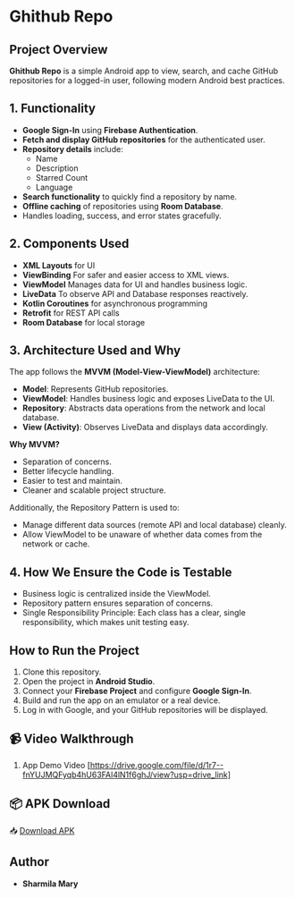 # Ghithub Repo

## Project Overview

**Ghithub Repo** is a simple Android app to view, search, and cache GitHub repositories for a logged-in user, following modern Android best practices.

## 1. Functionality

- **Google Sign-In** using **Firebase Authentication**.
- **Fetch and display GitHub repositories** for the authenticated user.
- **Repository details** include:
  - Name
  - Description
  - Starred Count
  - Language 
- **Search functionality** to quickly find a repository by name.
- **Offline caching** of repositories using **Room Database**.
- Handles loading, success, and error states gracefully.


## 2. Components Used

- **XML Layouts** for UI
- **ViewBinding** For safer and easier access to XML views.
- **ViewModel** Manages data for UI and handles business logic.
- **LiveData** To observe API and Database responses reactively.
- **Kotlin Coroutines** for asynchronous programming
- **Retrofit** for REST API calls
- **Room Database** for local storage

## 3. Architecture Used and Why

The app follows the **MVVM (Model-View-ViewModel)** architecture:

- **Model**: Represents GitHub repositories.
- **ViewModel**: Handles business logic and exposes LiveData to the UI.
- **Repository**: Abstracts data operations from the network and local database.
- **View (Activity)**: Observes LiveData and displays data accordingly.

**Why MVVM?**
- Separation of concerns.
- Better lifecycle handling.
- Easier to test and maintain.
- Cleaner and scalable project structure.

Additionally, the Repository Pattern is used to:

- Manage different data sources (remote API and local database) cleanly.
- Allow ViewModel to be unaware of whether data comes from the network or cache.



## 4.  How We Ensure the Code is Testable


- Business logic is centralized inside the ViewModel.
- Repository pattern ensures separation of concerns.
- Single Responsibility Principle: Each class has a clear, single responsibility, which makes unit testing easy.

## How to Run the Project

1. Clone this repository.
2. Open the project in **Android Studio**.
3. Connect your **Firebase Project** and configure **Google Sign-In**.
4. Build and run the app on an emulator or a real device.
5. Log in with Google, and your GitHub repositories will be displayed.


## 📹 Video Walkthrough

1. App Demo Video
  [https://drive.google.com/file/d/1r7--fnYUJMQFyqb4hU63FAl4lN1f6ghJ/view?usp=drive_link]

  ## 📦 APK Download

📥 [Download APK](https://drive.google.com/file/d/1fqQ_v2SZyqSFQuk-1UEJebBd3dhITuVZ/view?usp=sharing)


##  Author

- **Sharmila Mary**  

